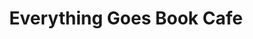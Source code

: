---
title: "Everything Goes Book Cafe"
url: /staten-island/everything-goes-book-cafe/
shop: Bücher
---